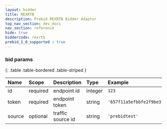 ```yaml
---
layout: bidder
title: REXRTB
description: Prebid REXRTB Bidder Adaptor
top_nav_section: dev_docs
nav_section: reference
hide: true
biddercode: rexrtb
prebid_1_0_supported : true
---
```


### bid params

{: .table .table-bordered .table-striped }

| Name   | Scope    | Description       | Type    | Example  |
| :----- | :------- | :---------------- | :------ | :------- |
| id     | required | endpoint id       | integer |`123` |
| token  | required | endpoint token    | string  |`'657f11a5efbbfe2f9be3f1f146fcbc22'` |
| source | optional | traffic source id | string  |`'prebidtest'` |
